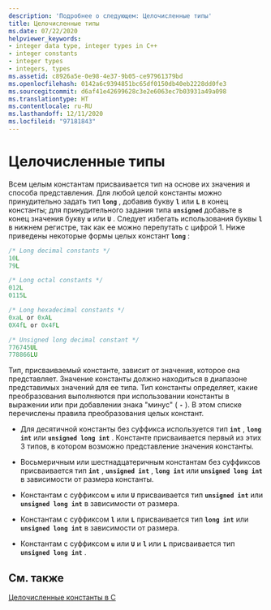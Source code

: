 ```yaml
---
description: 'Подробнее о следующем: Целочисленные типы'
title: Целочисленные типы
ms.date: 07/22/2020
helpviewer_keywords:
- integer data type, integer types in C++
- integer constants
- integer types
- integers, types
ms.assetid: c8926a5e-0e98-4e37-9b05-ce97961379bd
ms.openlocfilehash: 0142a6c9394851bc65df0150db40eb2228dd0fe3
ms.sourcegitcommit: d6af41e42699628c3e2e6063ec7b03931a49a098
ms.translationtype: HT
ms.contentlocale: ru-RU
ms.lasthandoff: 12/11/2020
ms.locfileid: "97181843"
---
```

# <a name="integer-types"></a>Целочисленные типы

Всем целым константам присваивается тип на основе их значения и способа представления. Для любой целой константы можно принудительно задать тип **`long`** , добавив букву **`l`** или **`L`** в конец константы; для принудительного задания типа **`unsigned`** добавьте в конец значения букву **`u`** или **`U`** . Следует избегать использования буквы **`l`** в нижнем регистре, так как ее можно перепутать с цифрой 1. Ниже приведены некоторые формы целых констант **`long`** :

```C
/* Long decimal constants */
10L
79L

/* Long octal constants */
012L
0115L

/* Long hexadecimal constants */
0xaL or 0xAL
0X4fL or 0x4FL

/* Unsigned long decimal constant */
776745UL
778866LU
```

Тип, присваиваемый константе, зависит от значения, которое она представляет. Значение константы должно находиться в диапазоне представимых значений для ее типа. Тип константы определяет, какие преобразования выполняются при использовании константы в выражении или при добавлении знака "минус" ( **`-`** ). В этом списке перечислены правила преобразования целых констант.

- Для десятичной константы без суффикса используется тип **`int`** , **`long int`** или **`unsigned long int`** . Константе присваивается первый из этих 3 типов, в котором возможно представление значения константы.

- Восьмеричным или шестнадцатеричным константам без суффиксов присваивается тип **`int`** , **`unsigned int`** , **`long int`** или **`unsigned long int`** в зависимости от размера константы.

- Константам с суффиксом **`u`** или **`U`** присваивается тип **`unsigned int`** или **`unsigned long int`** в зависимости от размера.

- Константам с суффиксом **`l`** или **`L`** присваивается тип **`long int`** или **`unsigned long int`** в зависимости от размера.

- Константам с суффиксом **`u`** или **`U`** и **`l`** или **`L`** присваивается тип **`unsigned long int`** .

## <a name="see-also"></a>См. также

[Целочисленные константы в C](../c-language/c-integer-constants.md)
